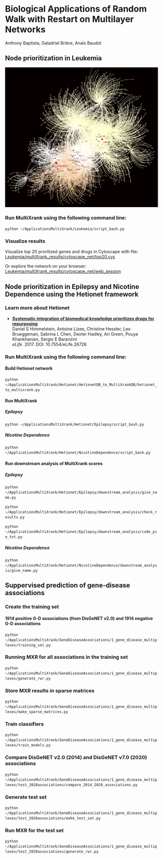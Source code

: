 # Biological Applications of Random Walk with Restart on Multilayer Networks
Anthony Baptista, Galadriel Brière, Anaïs Baudot

## Node prioritization in Leukemia

<div style="max-width:100%;"><img src="Leukemia/multiXrank_results/cytoscape_net/top20.png" alt="Top 20 genes and drugs prioritized in Leukemia"></div>

### Run MultiXrank using the following command line:

```python ~/ApplicationsMultiXrank/Leukemia/script_bash.py``` 

### Visualize results
Visualize top 20 proritized genes and drugs in Cytoscape with file: [Leukemia/multiXrank_results/cytoscape_net/top20.cys](Leukemia/multiXrank_results/cytoscape_net/top20.cys)

Or explore the network on your browser: [Leukemia/multiXrank_results/cytoscape_net/web_session](Leukemia/multiXrank_results/cytoscape_net/web_session/)

## Node prioritization in Epilepsy and Nicotine Dependence using the Hetionet framework

### Learn more about Hetionet 

+ [**Systematic integration of biomedical knowledge prioritizes drugs for repurposing**](https://doi.org/10.7554/eLife.26726)<br>
  Daniel S Himmelstein, Antoine Lizee, Christine Hessler, Leo Brueggeman, Sabrina L Chen, Dexter Hadley, Ari Green, Pouya Khankhanian, Sergio E Baranzini<br>
  _eLife_. 2017. DOI: 10.7554/eLife.26726

### Run MultiXrank using the following command line:

#### Build Hetionet network
```python ~/ApplicationsMultiXrank/Hetionet/HetionetDB_to_MultiXrankDB/hetionet_to_multixrank.py``` 

#### Run MultiXrank
##### Epilepsy
```python ~/ApplicationsMultiXrank/Hetionet/Epilepsy/script_bash.py``` 

##### Nicotine Dependence
```python ~/ApplicationsMultiXrank/Hetionet/NicotineDependence/script_bash.py``` 


#### Run downstream analysis of MultiXrank scores
##### Epilepsy
```python ~/ApplicationsMultiXrank/Hetionet/Epilepsy/downstream_analysis/give_name.py``` 

```python ~/ApplicationsMultiXrank/Hetionet/Epilepsy/downstream_analysis/check_results.py```

```python ~/ApplicationsMultiXrank/Hetionet/Epilepsy/downstream_analysis/code_pie_tot.py``` 

##### Nicotine Dependence
```python ~/ApplicationsMultiXrank/Hetionet/NicotineDependence/downstream_analysis/give_name.py``` 

## Suppervised prediction of gene-disease associations

### Create the training set 
#### 1914 positive G-D associations (from DisGeNET v2.0) and 1914 negative G-D associations
```python ~/ApplicationsMultiXrank/GeneDiseaseAssociations/1_gene_disease_multiplexes/training_set.py``` 

### Running MXR for all associations in the training set
```python ~/ApplicationsMultiXrank/GeneDiseaseAssociations/1_gene_disease_multiplexes/generate_rwr.py```

### Store MXR results in sparse matrices
```python ~/ApplicationsMultiXrank/GeneDiseaseAssociations/1_gene_disease_multiplexes/make_sparse_matrices.py```

### Train classifiers
```python ~/ApplicationsMultiXrank/GeneDiseaseAssociations/1_gene_disease_multiplexes/train_models.py```

### Compare DisGeNET v2.0 (2014) and DisGeNET v7.0 (2020) associations
```python ~/ApplicationsMultiXrank/GeneDiseaseAssociations/1_gene_disease_multiplexes/test_2020associations/compare_2014_2020_associations.py```

### Generate test set
```python ~/ApplicationsMultiXrank/GeneDiseaseAssociations/1_gene_disease_multiplexes/test_2020associations/make_test_set.py```

### Run MXR for the test set
```python ~/ApplicationsMultiXrank/GeneDiseaseAssociations/1_gene_disease_multiplexes/test_2020associations/generate_rwr.py```



